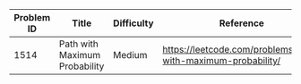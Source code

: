 | Problem ID | Title | Difficulty | Reference
| --- | --- | --- | ---
| 1514 | Path with Maximum Probability | Medium | https://leetcode.com/problems/path-with-maximum-probability/
